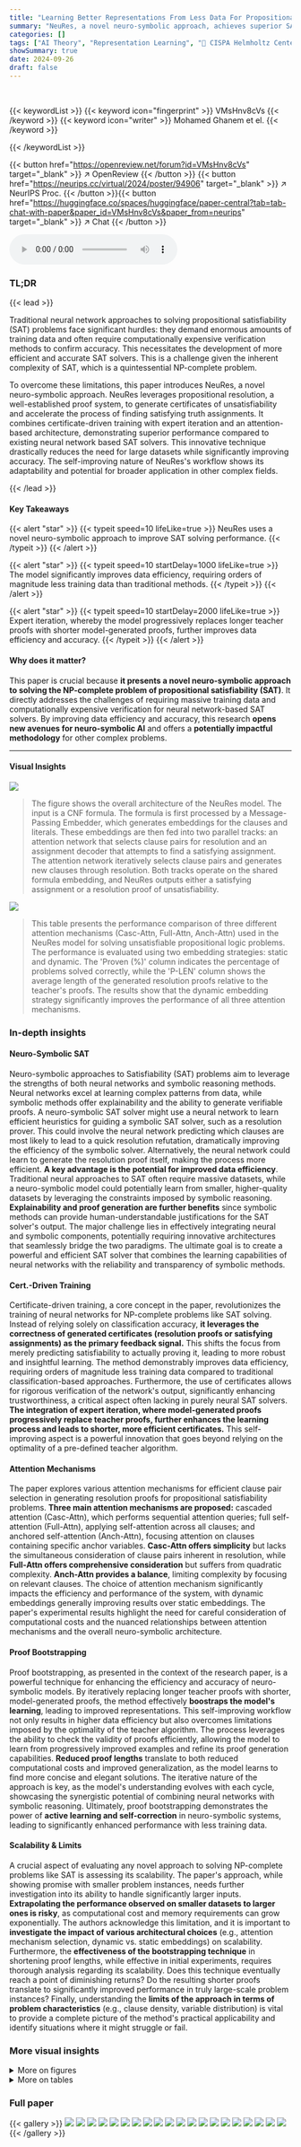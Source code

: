 ```yaml
---
title: "Learning Better Representations From Less Data For Propositional Satisfiability"
summary: "NeuRes, a novel neuro-symbolic approach, achieves superior SAT solving accuracy using significantly less training data than existing methods by combining certificate-driven learning with expert iterat..."
categories: []
tags: ["AI Theory", "Representation Learning", "🏢 CISPA Helmholtz Center for Information Security",]
showSummary: true
date: 2024-09-26
draft: false
---
```


<br>

{{< keywordList >}}
{{< keyword icon="fingerprint" >}} VMsHnv8cVs {{< /keyword >}}
{{< keyword icon="writer" >}} Mohamed Ghanem et el. {{< /keyword >}}
 
{{< /keywordList >}}

{{< button href="https://openreview.net/forum?id=VMsHnv8cVs" target="_blank" >}}
↗ OpenReview
{{< /button >}}
{{< button href="https://neurips.cc/virtual/2024/poster/94906" target="_blank" >}}
↗ NeurIPS Proc.
{{< /button >}}{{< button href="https://huggingface.co/spaces/huggingface/paper-central?tab=tab-chat-with-paper&paper_id=VMsHnv8cVs&paper_from=neurips" target="_blank" >}}
↗ Chat
{{< /button >}}



<audio controls>
    <source src="https://ai-paper-reviewer.com/VMsHnv8cVs/podcast.wav" type="audio/wav">
    Your browser does not support the audio element.
</audio>


### TL;DR


{{< lead >}}

Traditional neural network approaches to solving propositional satisfiability (SAT) problems face significant hurdles: they demand enormous amounts of training data and often require computationally expensive verification methods to confirm accuracy. This necessitates the development of more efficient and accurate SAT solvers.  This is a challenge given the inherent complexity of SAT, which is a quintessential NP-complete problem.



To overcome these limitations, this paper introduces NeuRes, a novel neuro-symbolic approach. NeuRes leverages propositional resolution, a well-established proof system, to generate certificates of unsatisfiability and accelerate the process of finding satisfying truth assignments.  It combines certificate-driven training with expert iteration and an attention-based architecture, demonstrating superior performance compared to existing neural network based SAT solvers. This innovative technique drastically reduces the need for large datasets while significantly improving accuracy. The self-improving nature of NeuRes's workflow shows its adaptability and potential for broader application in other complex fields.

{{< /lead >}}


#### Key Takeaways

{{< alert "star" >}}
{{< typeit speed=10 lifeLike=true >}} NeuRes uses a novel neuro-symbolic approach to improve SAT solving performance. {{< /typeit >}}
{{< /alert >}}

{{< alert "star" >}}
{{< typeit speed=10 startDelay=1000 lifeLike=true >}} The model significantly improves data efficiency, requiring orders of magnitude less training data than traditional methods. {{< /typeit >}}
{{< /alert >}}

{{< alert "star" >}}
{{< typeit speed=10 startDelay=2000 lifeLike=true >}} Expert iteration, whereby the model progressively replaces longer teacher proofs with shorter model-generated proofs, further improves data efficiency and accuracy. {{< /typeit >}}
{{< /alert >}}

#### Why does it matter?
This paper is crucial because **it presents a novel neuro-symbolic approach to solving the NP-complete problem of propositional satisfiability (SAT)**.  It directly addresses the challenges of requiring massive training data and computationally expensive verification for neural network-based SAT solvers. By improving data efficiency and accuracy, this research **opens new avenues for neuro-symbolic AI** and offers a **potentially impactful methodology** for other complex problems.

------
#### Visual Insights



![](https://ai-paper-reviewer.com/VMsHnv8cVs/figures_2_1.jpg)

> The figure shows the overall architecture of the NeuRes model. The input is a CNF formula.  The formula is first processed by a Message-Passing Embedder, which generates embeddings for the clauses and literals. These embeddings are then fed into two parallel tracks: an attention network that selects clause pairs for resolution and an assignment decoder that attempts to find a satisfying assignment. The attention network iteratively selects clause pairs and generates new clauses through resolution. Both tracks operate on the shared formula embedding, and NeuRes outputs either a satisfying assignment or a resolution proof of unsatisfiability.





![](https://ai-paper-reviewer.com/VMsHnv8cVs/tables_6_1.jpg)

> This table presents the performance comparison of three different attention mechanisms (Casc-Attn, Full-Attn, Anch-Attn) used in the NeuRes model for solving unsatisfiable propositional logic problems. The performance is evaluated using two embedding strategies: static and dynamic.  The 'Proven (%)' column indicates the percentage of problems solved correctly, while the 'P-LEN' column shows the average length of the generated resolution proofs relative to the teacher's proofs. The results show that the dynamic embedding strategy significantly improves the performance of all three attention mechanisms.





### In-depth insights


#### Neuro-Symbolic SAT
Neuro-symbolic approaches to Satisfiability (SAT) problems aim to leverage the strengths of both neural networks and symbolic reasoning methods.  Neural networks excel at learning complex patterns from data, while symbolic methods offer explainability and the ability to generate verifiable proofs.  A neuro-symbolic SAT solver might use a neural network to learn efficient heuristics for guiding a symbolic SAT solver, such as a resolution prover.  This could involve the neural network predicting which clauses are most likely to lead to a quick resolution refutation, dramatically improving the efficiency of the symbolic solver. Alternatively, the neural network could learn to generate the resolution proof itself, making the process more efficient. **A key advantage is the potential for improved data efficiency**. Traditional neural approaches to SAT often require massive datasets, while a neuro-symbolic model could potentially learn from smaller, higher-quality datasets by leveraging the constraints imposed by symbolic reasoning.  **Explainability and proof generation are further benefits** since symbolic methods can provide human-understandable justifications for the SAT solver's output. The major challenge lies in effectively integrating neural and symbolic components, potentially requiring innovative architectures that seamlessly bridge the two paradigms. The ultimate goal is to create a powerful and efficient SAT solver that combines the learning capabilities of neural networks with the reliability and transparency of symbolic methods.

#### Cert.-Driven Training
Certificate-driven training, a core concept in the paper, revolutionizes the training of neural networks for NP-complete problems like SAT solving.  Instead of relying solely on classification accuracy, **it leverages the correctness of generated certificates (resolution proofs or satisfying assignments) as the primary feedback signal.** This shifts the focus from merely predicting satisfiability to actually proving it, leading to more robust and insightful learning.  The method demonstrably improves data efficiency, requiring orders of magnitude less training data compared to traditional classification-based approaches. Furthermore, the use of certificates allows for rigorous verification of the network's output, significantly enhancing trustworthiness, a critical aspect often lacking in purely neural SAT solvers. **The integration of expert iteration, where model-generated proofs progressively replace teacher proofs, further enhances the learning process and leads to shorter, more efficient certificates.** This self-improving aspect is a powerful innovation that goes beyond relying on the optimality of a pre-defined teacher algorithm.

#### Attention Mechanisms
The paper explores various attention mechanisms for efficient clause pair selection in generating resolution proofs for propositional satisfiability problems.  **Three main attention mechanisms are proposed:** cascaded attention (Casc-Attn), which performs sequential attention queries; full self-attention (Full-Attn), applying self-attention across all clauses; and anchored self-attention (Anch-Attn), focusing attention on clauses containing specific anchor variables.  **Casc-Attn offers simplicity** but lacks the simultaneous consideration of clause pairs inherent in resolution, while **Full-Attn offers comprehensive consideration** but suffers from quadratic complexity.  **Anch-Attn provides a balance**, limiting complexity by focusing on relevant clauses.  The choice of attention mechanism significantly impacts the efficiency and performance of the system, with dynamic embeddings generally improving results over static embeddings.  The paper's experimental results highlight the need for careful consideration of computational costs and the nuanced relationships between attention mechanisms and the overall neuro-symbolic architecture.

#### Proof Bootstrapping
Proof bootstrapping, as presented in the context of the research paper, is a powerful technique for enhancing the efficiency and accuracy of neuro-symbolic models. By iteratively replacing longer teacher proofs with shorter, model-generated proofs, the method effectively **boostraps the model's learning**, leading to improved representations. This self-improving workflow not only results in higher data efficiency but also overcomes limitations imposed by the optimality of the teacher algorithm.  The process leverages the ability to check the validity of proofs efficiently, allowing the model to learn from progressively improved examples and refine its proof generation capabilities.  **Reduced proof lengths** translate to both reduced computational costs and improved generalization, as the model learns to find more concise and elegant solutions.  The iterative nature of the approach is key, as the model's understanding evolves with each cycle, showcasing the synergistic potential of combining neural networks with symbolic reasoning.  Ultimately, proof bootstrapping demonstrates the power of **active learning and self-correction** in neuro-symbolic systems, leading to significantly enhanced performance with less training data.

#### Scalability & Limits
A crucial aspect of evaluating any novel approach to solving NP-complete problems like SAT is assessing its scalability.  The paper's approach, while showing promise with smaller problem instances, needs further investigation into its ability to handle significantly larger inputs. **Extrapolating the performance observed on smaller datasets to larger ones is risky**, as computational cost and memory requirements can grow exponentially. The authors acknowledge this limitation, and it is important to **investigate the impact of various architectural choices** (e.g., attention mechanism selection, dynamic vs. static embeddings) on scalability.  Furthermore, the **effectiveness of the bootstrapping technique** in shortening proof lengths, while effective in initial experiments, requires thorough analysis regarding its scalability.  Does this technique eventually reach a point of diminishing returns?  Do the resulting shorter proofs translate to significantly improved performance in truly large-scale problem instances? Finally, understanding the **limits of the approach in terms of problem characteristics** (e.g., clause density, variable distribution) is vital to provide a complete picture of the method's practical applicability and identify situations where it might struggle or fail.


### More visual insights

<details>
<summary>More on figures
</summary>


![](https://ai-paper-reviewer.com/VMsHnv8cVs/figures_3_1.jpg)

> This figure illustrates the mechanism of cascaded attention used in the NeuRes model for clause pair selection. It involves two consecutive attention queries on the clause pool. The first query uses the mean of the literal embeddings concatenated with a zero vector to select a clause. The second query, conditioned on the outcome (selected clause) of the first query, uses the mean of the literal embeddings concatenated with the embedding vector of the clause selected in the first query to select a second clause.  The selected pair of clauses is then used for resolution.


![](https://ai-paper-reviewer.com/VMsHnv8cVs/figures_4_1.jpg)

> This figure illustrates the mechanism of Full Self-Attention. Clause embeddings are input to a self-attention layer, producing an attention matrix. The entry with the maximum attention score determines the clause pair selected for resolution. The figure highlights the selected pair (3, 6) along with the attention matrix.


![](https://ai-paper-reviewer.com/VMsHnv8cVs/figures_5_1.jpg)

> This figure illustrates the Anchored Self-Attention mechanism used in the NeuRes model for clause pair selection.  It shows how an attention mechanism first selects an anchor variable (v) and then uses a self-attention mechanism on clauses containing either the positive (v) or negative (-v) literal of that variable.  The result is a reduced attention grid, improving efficiency by focusing only on relevant clause pairs for resolution.


![](https://ai-paper-reviewer.com/VMsHnv8cVs/figures_9_1.jpg)

> This figure shows the SAT success rate over various iterations for different problem sizes (SR(40), SR(80), SR(120), SR(160), SR(200)).  The x-axis represents the number of iterations, and the y-axis shows the success rate (percentage of problems solved successfully).  It demonstrates the model's scalability and performance on larger problems. The success rate generally increases as the number of iterations increases, indicating the effectiveness of the learning process.


![](https://ai-paper-reviewer.com/VMsHnv8cVs/figures_14_1.jpg)

> NeuroSAT-style formula graphs have two designated node types: clause nodes connected to the literal nodes corresponding to their constituent literals. Each message-passing round involves two exchange phases: (1) Literal-to-Clause, and (2) Clause-to-Literal. This construction is particularly efficient as it allows the message-passing protocol to cover the entire graph connectivity in at most |V| + 1 rounds where V is the set of variables in the formula.


![](https://ai-paper-reviewer.com/VMsHnv8cVs/figures_16_1.jpg)

> This figure shows an example of how NeuRes, through its bootstrapping mechanism, reduces the length of a resolution proof.  The figure displays two resolution proofs: (a) the original, longer teacher proof generated by a traditional SAT solver; and (b) the shorter proof produced by NeuRes after training with the bootstrapping technique. The reduction in proof length highlights NeuRes's ability to learn and improve upon the teacher algorithm's output, contributing to improved performance and data efficiency.


</details>




<details>
<summary>More on tables
</summary>


![](https://ai-paper-reviewer.com/VMsHnv8cVs/tables_7_1.jpg)
> This table presents the results of applying a bootstrapped training approach to reduce the size of resolution proofs generated by the model.  The table shows various statistics, including the reduction depth (the number of times proofs were iteratively shortened), the percentage of proofs reduced, and the average reduction in proof length.  The p-Len metric shows the average length of the model-generated proofs relative to the teacher proofs. The success rate indicates the percentage of problems solved within the time limit. All these statistics are reported for both training and test sets of Boolean formulas. This demonstrates the impact of iterative proof shortening during training on the model's performance on unseen test problems.

![](https://ai-paper-reviewer.com/VMsHnv8cVs/tables_8_1.jpg)
> This table compares the performance of NeuRes and NeuroSAT on SR(40) problems.  NeuRes was trained on SR(U(10, 40)) data.  The table shows the percentage of problems solved (PROVEN) and the accuracy of satisfiability prediction (PREDICTED) for both SAT and UNSAT instances.  The 'PROVEN' column indicates the success rate for finding satisfying assignments or resolution proofs, while the 'PREDICTED' column demonstrates the model's accuracy when directly predicting satisfiability without generating a certificate.

![](https://ai-paper-reviewer.com/VMsHnv8cVs/tables_8_2.jpg)
> This table presents the results of an experiment evaluating the impact of different model fan-out strategies on the performance of the Full-Attention model.  The experiment was conducted on SR(40) test problems. The table shows the average proof length (p-Len), the number of model calls, and the total percentage of problems successfully solved for three different fan-out settings: TOP-1 (selecting only the top-scoring resolution step), TOP-3 (selecting the top three), and TOP-5 (selecting the top five). The results demonstrate that increasing the fan-out can lead to shorter proofs and higher success rates but also increases model calls.

![](https://ai-paper-reviewer.com/VMsHnv8cVs/tables_15_1.jpg)
> This table presents the results of a non-bootstrapped model's ability to shorten teacher proofs.  It shows the percentage of proofs shortened, the maximum and average percentage reduction achieved, and the overall reduction in the total number of proof steps. The data is separated into training and testing sets, highlighting the model's generalization capabilities.

![](https://ai-paper-reviewer.com/VMsHnv8cVs/tables_15_2.jpg)
> This table compares the average time in milliseconds taken by three different methods to solve a single instance of a problem.  The methods compared are: the top-1 Full-Attention model (selecting the single best resolution step), the top-3 Full-Attention model (selecting the top three resolution steps), and Booleforce, a traditional SAT solver. The time is broken down for satisfiable (SAT) and unsatisfiable (UNSAT) instances and the total time across all instance types is reported.

</details>




### Full paper

{{< gallery >}}
<img src="https://ai-paper-reviewer.com/VMsHnv8cVs/1.png" class="grid-w50 md:grid-w33 xl:grid-w25" />
<img src="https://ai-paper-reviewer.com/VMsHnv8cVs/2.png" class="grid-w50 md:grid-w33 xl:grid-w25" />
<img src="https://ai-paper-reviewer.com/VMsHnv8cVs/3.png" class="grid-w50 md:grid-w33 xl:grid-w25" />
<img src="https://ai-paper-reviewer.com/VMsHnv8cVs/4.png" class="grid-w50 md:grid-w33 xl:grid-w25" />
<img src="https://ai-paper-reviewer.com/VMsHnv8cVs/5.png" class="grid-w50 md:grid-w33 xl:grid-w25" />
<img src="https://ai-paper-reviewer.com/VMsHnv8cVs/6.png" class="grid-w50 md:grid-w33 xl:grid-w25" />
<img src="https://ai-paper-reviewer.com/VMsHnv8cVs/7.png" class="grid-w50 md:grid-w33 xl:grid-w25" />
<img src="https://ai-paper-reviewer.com/VMsHnv8cVs/8.png" class="grid-w50 md:grid-w33 xl:grid-w25" />
<img src="https://ai-paper-reviewer.com/VMsHnv8cVs/9.png" class="grid-w50 md:grid-w33 xl:grid-w25" />
<img src="https://ai-paper-reviewer.com/VMsHnv8cVs/10.png" class="grid-w50 md:grid-w33 xl:grid-w25" />
<img src="https://ai-paper-reviewer.com/VMsHnv8cVs/11.png" class="grid-w50 md:grid-w33 xl:grid-w25" />
<img src="https://ai-paper-reviewer.com/VMsHnv8cVs/12.png" class="grid-w50 md:grid-w33 xl:grid-w25" />
<img src="https://ai-paper-reviewer.com/VMsHnv8cVs/13.png" class="grid-w50 md:grid-w33 xl:grid-w25" />
<img src="https://ai-paper-reviewer.com/VMsHnv8cVs/14.png" class="grid-w50 md:grid-w33 xl:grid-w25" />
<img src="https://ai-paper-reviewer.com/VMsHnv8cVs/15.png" class="grid-w50 md:grid-w33 xl:grid-w25" />
<img src="https://ai-paper-reviewer.com/VMsHnv8cVs/16.png" class="grid-w50 md:grid-w33 xl:grid-w25" />
<img src="https://ai-paper-reviewer.com/VMsHnv8cVs/17.png" class="grid-w50 md:grid-w33 xl:grid-w25" />
<img src="https://ai-paper-reviewer.com/VMsHnv8cVs/18.png" class="grid-w50 md:grid-w33 xl:grid-w25" />
<img src="https://ai-paper-reviewer.com/VMsHnv8cVs/19.png" class="grid-w50 md:grid-w33 xl:grid-w25" />
<img src="https://ai-paper-reviewer.com/VMsHnv8cVs/20.png" class="grid-w50 md:grid-w33 xl:grid-w25" />
{{< /gallery >}}